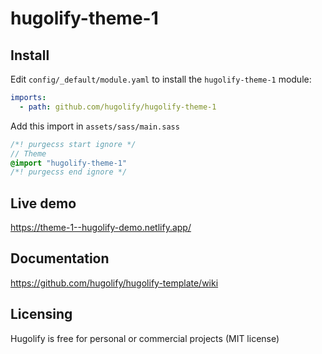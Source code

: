 # hugolify-theme-1

## Install

Edit `config/_default/module.yaml` to install the `hugolify-theme-1` module:

```yml
imports:
  - path: github.com/hugolify/hugolify-theme-1
```

Add this import in `assets/sass/main.sass`

```sass
/*! purgecss start ignore */
// Theme
@import "hugolify-theme-1"
/*! purgecss end ignore */
```

## Live demo

https://theme-1--hugolify-demo.netlify.app/

## Documentation

https://github.com/hugolify/hugolify-template/wiki

## Licensing

Hugolify is free for personal or commercial projects (MIT license)
